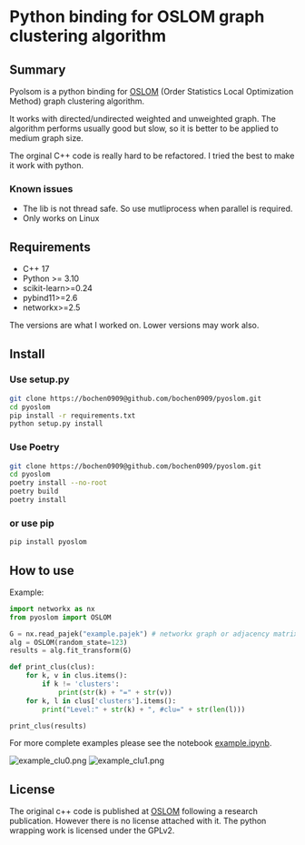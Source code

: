 
# Python binding for OSLOM graph clustering algorithm   


## Summary

Pyolsom is a python binding for [OSLOM](http://www.oslom.org/) (Order Statistics Local Optimization Method) graph clustering algorithm.

It works with directed/undirected weighted and unweighted graph. 
The algorithm performs usually good but slow, so it is better to be applied to medium graph size. 

The orginal C++ code is really hard to be refactored. I tried the best to make it work with python.

### Known issues

* The lib is not thread safe. So use mutliprocess  when parallel is required. 
* Only works on Linux


## Requirements
* C++ 17 
* Python >= 3.10
* scikit-learn>=0.24
* pybind11>=2.6
* networkx>=2.5

The versions are what I worked on. Lower versions may work also.  

## Install

### Use setup.py
```bash
git clone https://bochen0909@github.com/bochen0909/pyoslom.git
cd pyoslom 
pip install -r requirements.txt
python setup.py install
```

### Use Poetry
```bash
git clone https://bochen0909@github.com/bochen0909/pyoslom.git
cd pyoslom 
poetry install --no-root
poetry build
poetry install
```

### or use pip
```bash
pip install pyoslom
```

## How to use

Example:

```python
import networkx as nx
from pyoslom import OSLOM

G = nx.read_pajek("example.pajek") # networkx graph or adjacency matrix
alg = OSLOM(random_state=123)
results = alg.fit_transform(G)

def print_clus(clus):
    for k, v in clus.items():
        if k != 'clusters':
            print(str(k) + "=" + str(v))
    for k, l in clus['clusters'].items():
        print("Level:" + str(k) + ", #clu=" + str(len(l)))

print_clus(results)

```

For more complete examples please see the notebook [example.ipynb](example/example.ipynb).

![example_clu0.png](example/example_clu0.png)
![example_clu1.png](example/example_clu1.png)

## License
The original c++ code is published at [OSLOM](http://www.oslom.org/) following a research publication. However there is no license attached with it. 
The python wrapping work is licensed under the GPLv2.
